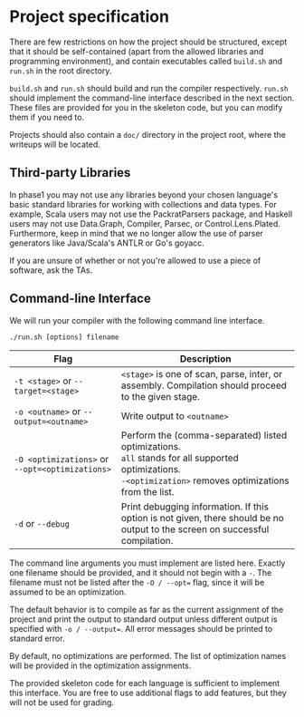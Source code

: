 # Project specification

There are few restrictions on how the project should be structured, except that it should be self-contained (apart from the allowed libraries and programming environment), and contain executables called `build.sh` and `run.sh` in the root directory.

`build.sh` and `run.sh` should build and run the compiler respectively. `run.sh` should implement the command-line interface described in the next section. These files are provided for you in the skeleton code, but you can modify them if you need to.

Projects should also contain a `doc/` directory in the project root, where the writeups will be located.

## Third-party Libraries

In phase1 you may not use any libraries beyond your chosen language's basic standard libraries for working with collections and data types. For example, Scala users may not use the PackratParsers package, and Haskell users may not use Data.Graph, Compiler, Parsec, or Control.Lens.Plated. Furthermore, keep in mind that we no longer allow the use of parser generators like Java/Scala's ANTLR or Go's goyacc. 

If you are unsure of whether or not you're allowed to use a piece of software, ask the TAs.

## Command-line Interface

We will run your compiler with the following command line interface.

```
./run.sh [options] filename
```

|Flag|Description|
|----|-----------|
|`-t <stage>` or `--target=<stage>`|`<stage>` is one of scan, parse, inter, or assembly.  Compilation should proceed to the given stage.|
|`-o <outname>` or `--output=<outname>`|Write output to `<outname>`|
|`-O <optimizations>` or `--opt=<optimizations>`|Perform the (comma-separated) listed optimizations.<br/>`all` stands for all supported optimizations.<br/>`-<optimization>` removes optimizations from the list.
|`-d` or `--debug`|Print debugging information. If this option is not given, there should be no output to the screen on successful compilation.|

The command line arguments you must implement are listed here. Exactly one filename should be provided, and it should not begin with a `-`. The filename must not be listed after the `-O / --opt=` flag, since it will be assumed to be an optimization.

The default behavior is to compile as far as the current assignment of the project and print the output to standard output unless different output is specified with `-o / --output=`. All error messages should be printed to standard error.

By default, no optimizations are performed. The list of optimization names will be provided in the optimization assignments.

The provided skeleton code for each language is sufficient to implement this interface. You are free to use additional flags to add features, but they will not be used for grading.
